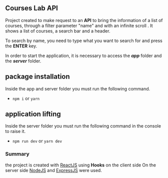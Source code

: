 ## Courses Lab API

Project created to make request to an **API** to bring the information of a list of courses, through a filter parameter "name" and with an infinite scroll .
It shows a list of courses, a search bar and a header.

To search by name, you need to type what you want to search for and press the **ENTER** key.

In order to start the application, it is necessary to access the **_app_** folder and the **_server_** folder.

## package installation

Inside the app and server folder you must run the following command.

- `npm i` or `yarn`

## application lifting

Inside the server folder you must run the following command in the console to raise it.

- `npm run dev` or `yarn dev`

### Summary

the project is created with [ReactJS]('https://reactjs.org/') using **Hooks** on the client side On the server side [NodeJS]('https://nodejs.org/en/docs/') and [ExpressJS]('https://expressjs.com/en/guide/routing.html') were used.
